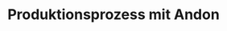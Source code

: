 ---
layout: article
title: Produktionsprozess mit Andon
description: 
  - Dieses Template bietet ein Andon Übersicht mit 5 verschiedenen Signalen. Es läuft ein Scriipt welches die Werte manipuliert. Entfernen Sie dieses Timer-Script und fügen Sie Ihre Datenquelle hinzu um es für Ihre Zwecke verwenden zu können.
lang: de
weight: 500
isDraft: false
ref: Production_Process_Andon
category:
  - Andon
  - Featured
image: Production_Process_Andon_DE.png
download: Production_Process_Andon_DE.pbmx
overview_description:
overview_benefits:
overview_data_sources:
---